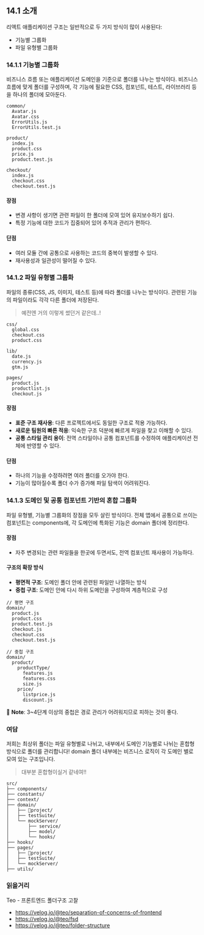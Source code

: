 ## 14.1 소개
리액트 애플리케이션 구조는 일반적으로 두 가지 방식이 많이 사용된다:
- 기능별 그룹화
- 파일 유형별 그룹화

### 14.1.1 기능별 그룹화
비즈니스 흐름 또는 애플리케이션 도메인을 기준으로 폴더를 나누는 방식이다.
비즈니스 흐름에 맞게 폴더를 구성하며, 각 기능에 필요한 CSS, 컴포넌트, 테스트, 라이브러리 등을 하나의 폴더에 모아둔다.

```
common/
  Avatar.js
  Avatar.css
  ErrorUtils.js
  ErrorUtils.test.js

product/
  index.js
  product.css
  price.js
  product.test.js

checkout/
  index.js
  checkout.css
  checkout.test.js
```

#### 장점
- 변경 사항이 생기면 관련 파일이 한 폴더에 모여 있어 유지보수하기 쉽다.
- 특정 기능에 대한 코드가 집중되어 있어 추적과 관리가 편하다.
#### 단점
- 여러 모듈 간에 공통으로 사용하는 코드의 중복이 발생할 수 있다.
- 재사용성과 일관성이 떨어질 수 있다.

### 14.1.2 파일 유형별 그룹화
파일의 종류(CSS, JS, 이미지, 테스트 등)에 따라 폴더를 나누는 방식이다. 
관련된 기능의 파일이라도 각각 다른 폴더에 저장된다.

> 예전엔 거의 이렇게 썼던거 같은데..!

```
css/
  global.css
  checkout.css
  product.css

lib/
  date.js
  currency.js
  gtm.js

pages/
  product.js
  productlist.js
  checkout.js
```

#### 장점
- **표준 구조 재사용**: 다른 프로젝트에서도 동일한 구조로 적용 가능하다.
- **새로운 팀원의 빠른 적응**: 익숙한 구조 덕분에 빠르게 파일을 찾고 이해할 수 있다.
- **공통 스타일 관리 용이**: 전역 스타일이나 공통 컴포넌트를 수정하여 애플리케이션 전체에 반영할 수 있다.
#### 단점
- 하나의 기능을 수정하려면 여러 폴더를 오가야 한다.
- 기능이 많아질수록 폴더 수가 증가해 파일 탐색이 어려워진다.

### 14.1.3 도메인 및 공통 컴포넌트 기반의 혼합 그룹화
파일 유형별, 기능별 그룹화의 장점을 모두 살린 방식이다. 전체 앱에서 공통으로 쓰이는 컴포넌트는 components에, 각 도메인에 특화된 기능은 domain 폴더에 정리한다.

#### 장점
- 자주 변경되는 관련 파일들을 한곳에 두면서도, 전역 컴포넌트 재사용이 가능하다.

#### 구조의 확장 방식
- **평면적 구조**: 도메인 폴더 안에 관련된 파일만 나열하는 방식
- **중첩 구조**: 도메인 안에 다시 하위 도메인을 구성하여 계층적으로 구성

```
// 평면 구조
domain/
  product.js
  product.css
  product.test.js
  checkout.js
  checkout.css
  checkout.test.js

// 중첩 구조
domain/
  product/
    productType/
      features.js
      features.css
      size.js
    price/
      listprice.js
      discount.js
```

📌 **Note**: 3~4단계 이상의 중첩은 경로 관리가 어려워지므로 피하는 것이 좋다.


### 여담
저희는 최상위 폴더는 파일 유형별로 나뉘고, 내부에서 도메인 기능별로 나뉘는 혼합형 방식으로 폴더를 관리합니다!
domain 폴더 내부에는 비즈니스 로직이 각 도메인 별로 모여 있는 구조입니다.

> 대부분 혼합형이실거 같네여!!

```
src/
├── components/
├── constants/
├── context/
├── domain/
│   ├── project/
│   ├── testSuite/
│   └── mockServer/
│       ├── service/
│       ├── model/
│       └── hooks/
├── hooks/
├── pages/
│   ├── project/
│   ├── testSuite/
│   └── mockServer/
├── utils/
```

### 읽을거리
Teo - 프론트엔드 폴더구조 고찰
- https://velog.io/@teo/separation-of-concerns-of-frontend
- https://velog.io/@teo/fsd
- https://velog.io/@teo/folder-structure